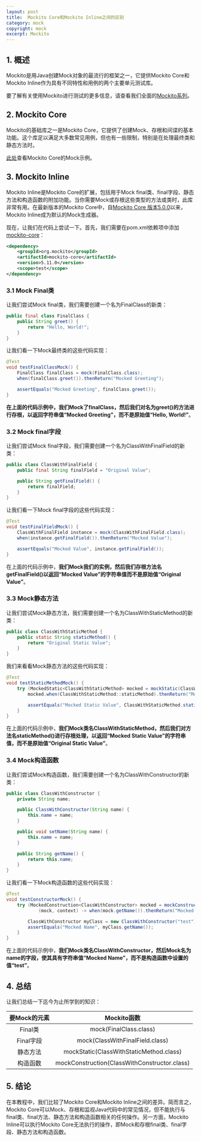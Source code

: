```yaml
---
layout: post
title:  Mockito Core和Mockito Inline之间的区别
category: mock
copyright: mock
excerpt: Mockito
---
```


## 1. 概述

Mockito是用Java创建Mock对象的最流行的框架之一，它提供Mockito Core和Mockito Inline作为具有不同特性和用例的两个主要单元测试库。

要了解有关使用Mockito进行测试的更多信息，请查看我们全面的[Mockito系列](https://www.baeldung.com/tag/mockito/)。

## 2. Mockito Core

Mockito的基础库之一是Mockito Core，它提供了创建Mock、存根和间谍的基本功能。这个库足以满足大多数常见用例，但也有一些限制，特别是在处理最终类和静态方法时。

[此处](https://www.baeldung.com/mockito-mock-methods)查看Mockito Core的Mock示例。

## 3. Mockito Inline

Mockito Inline是Mockito Core的扩展，包括用于Mock final类、final字段、静态方法和构造函数的附加功能。当你需要Mock或存根这些类型的方法或类时，此库非常有用。在最新版本的Mockito Core中，自[Mockito Core 版本5.0.0](https://github.com/mockito/mockito/releases/tag/v5.0.0)以来，Mockito Inline成为默认的Mock生成器。

现在，让我们在代码上尝试一下。首先，我们需要在pom.xml依赖项中添加[mockito-core](https://mvnrepository.com/artifact/org.mockito/mockito-core/5.11.0)：

```xml
<dependency>
    <groupId>org.mockito</groupId>
    <artifactId>mockito-core</artifactId>
    <version>5.11.0</version>
    <scope>test</scope>
</dependency>
```

### 3.1 Mock Final类

让我们尝试Mock final类，我们需要创建一个名为FinalClass的新类：

```java
public final class FinalClass {
    public String greet() {
        return "Hello, World!";
    }
}
```

让我们看一下Mock最终类的这些代码实现：

```java
@Test
void testFinalClassMock() {
    FinalClass finalClass = mock(FinalClass.class);
    when(finalClass.greet()).thenReturn("Mocked Greeting");

    assertEquals("Mocked Greeting", finalClass.greet());
}
```

**在上面的代码示例中，我们Mock了finalClass，然后我们对名为greet()的方法进行存根，以返回字符串值“Mocked Greeting”，而不是原始值“Hello, World!”**。

### 3.2 Mock final字段

让我们尝试Mock final字段，我们需要创建一个名为ClassWithFinalField的新类：

```java
public class ClassWithFinalField {
    public final String finalField = "Original Value";

    public String getFinalField() {
        return finalField;
    }
}
```

让我们看一下Mock final字段的这些代码实现：

```java
@Test
void testFinalFieldMock() {
    ClassWithFinalField instance = mock(ClassWithFinalField.class);
    when(instance.getFinalField()).thenReturn("Mocked Value");

    assertEquals("Mocked Value", instance.getFinalField());
}
```

在上面的代码示例中，**我们Mock我们的实例，然后我们存根方法名getFinalField()以返回“Mocked Value”的字符串值而不是原始值“Original Value”**。 

### 3.3 Mock静态方法

让我们尝试Mock静态方法，我们需要创建一个名为ClassWithStaticMethod的新类：

```java
public class ClassWithStaticMethod {
    public static String staticMethod() {
        return "Original Static Value";
    }
}
```

我们来看看Mock静态方法的这些代码实现：

```java
@Test
void testStaticMethodMock() {
    try (MockedStatic<ClassWithStaticMethod> mocked = mockStatic(ClassWithStaticMethod.class)) {
        mocked.when(ClassWithStaticMethod::staticMethod).thenReturn("Mocked Static Value");

        assertEquals("Mocked Static Value", ClassWithStaticMethod.staticMethod());
    }
}
```

在上面的代码示例中，**我们Mock类名ClassWithStaticMethod，然后我们对方法名staticMethod()进行存根处理，以返回“Mocked Static Value”的字符串值，而不是原始值“Original Static Value”**。

### 3.4 Mock构造函数

让我们尝试Mock构造函数，我们需要创建一个名为ClassWithConstructor的新类：

```java
public class ClassWithConstructor {
    private String name;

    public ClassWithConstructor(String name) {
        this.name = name;
    }

    public void setName(String name) {
        this.name = name;
    }

    public String getName() {
        return this.name;
    }
}
```

让我们看一下Mock构造函数的这些代码实现：

```java
@Test
void testConstructorMock() {
    try (MockedConstruction<ClassWithConstructor> mocked = mockConstruction(ClassWithConstructor.class,
            (mock, context) -> when(mock.getName()).thenReturn("Mocked Name"))) {

        ClassWithConstructor myClass = new ClassWithConstructor("test");
        assertEquals("Mocked Name", myClass.getName());
    }
}
```

在上面的代码示例中，**我们Mock类名ClassWithConstructor，然后Mock名为name的字段，使其具有字符串值“Mocked Name”，而不是构造函数中设置的值“test”**。

## 4. 总结

让我们总结一下迄今为止所学到的知识：

| 要Mock的元素 |                  Mockito函数                   |
|:--------:|:--------------------------------------------:|
|  Final类  |            mock(FinalClass.class)            |
| Final字段  |       mock(ClassWithFinalField.class)        |
|   静态方法   |   mockStatic(ClassWithStaticMethod.class)    |
|   构造函数   | mockConstruction(ClassWithConstructor.class) |

 

## 5. 结论

在本教程中，我们比较了Mockito Core和Mockito Inline之间的差异。简而言之，Mockito Core可以Mock、存根和监视Java代码中的常见情况，但不能执行与final类、final方法、静态方法和构造函数相关的任何操作。另一方面，Mockito Inline可以执行Mockito Core无法执行的操作，即Mock和存根final类、final字段、静态方法和构造函数。